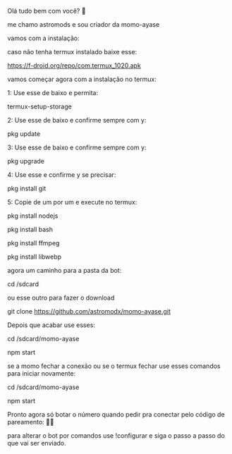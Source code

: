 Olá tudo bem com você? 🧸

me chamo astromods e sou criador da momo-ayase

vamos com a instalação: 

caso não tenha termux instalado baixe esse:

https://f-droid.org/repo/com.termux_1020.apk

vamos começar agora com a instalação no termux:

1: Use esse de baixo e permita:

termux-setup-storage

2: Use esse de baixo e confirme sempre com y: 

pkg update

3: Use esse de baixo e confirme sempre com y:

pkg upgrade

4: Use esse e confirme y se precisar:

pkg install git

5: Copie de um por um e execute no termux: 

pkg install nodejs

pkg install bash

pkg install ffmpeg

pkg install libwebp

agora um caminho para a pasta da bot:

cd /sdcard

ou esse outro para fazer o download 

git clone https://github.com/astromodx/momo-ayase.git

Depois que acabar use esses: 

cd /sdcard/momo-ayase

npm start

se a momo fechar a conexão ou se o termux fechar use esses comandos para iniciar novamente:

cd /sdcard/momo-ayase

npm start

Pronto agora só botar o número quando pedir pra conectar pelo código de pareamento: 😵‍💫

para alterar o bot por comandos use !configurar 
e siga o passo a passo do que vai ser enviado.
